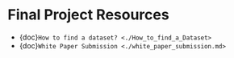 # Final Project Resources

* {doc}`How to find a dataset? <./How_to_find_a_Dataset>`
* {doc}`White Paper Submission <./white_paper_submission.md>`